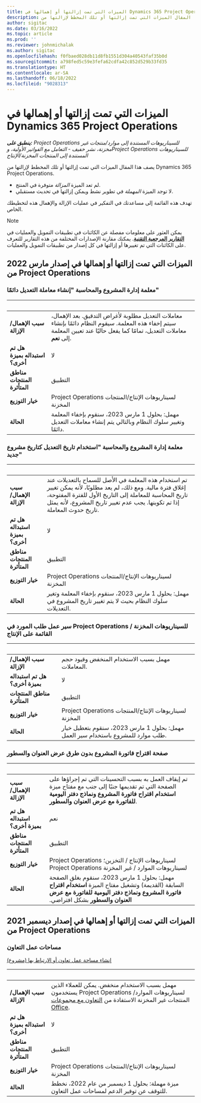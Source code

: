 ```yaml
---
title: الميزات التي تمت إزالتها أو إهمالها في Dynamics 365 Project Operations
description: يصف هذا المقال الميزات التي تمت إزالتها أو تلك المخطط لإزالتها من Dynamics 365 Project Operations.
author: sigitac
ms.date: 03/16/2022
ms.topic: article
ms.prod: ''
ms.reviewer: johnmichalak
ms.author: sigitac
ms.openlocfilehash: f0fbaed028db11d8fb1551d304a40543faf35b0d
ms.sourcegitcommit: a798fed5c59e3fefa62cdfa42c852d529b33fd35
ms.translationtype: HT
ms.contentlocale: ar-SA
ms.lasthandoff: 06/18/2022
ms.locfileid: "9028313"
---
```

# <a name="removed-or-deprecated-features-in-dynamics-365-project-operations"></a>الميزات التي تمت إزالتها أو إهمالها في Dynamics 365 Project Operations

_**ينطبق على:** Project Operations للسيناريوهات المستندة إلى موارد/منتجات غير مخزنة‬، نشر خفيف - التعامل مع الفواتير الأولية‬، وProject Operations للسيناريوهات المستندة إلى المنتجات المخزنة/الإنتاج_

يصف هذا المقال الميزات التي تمت إزالتها أو تلك المخطط لإزالتها من Dynamics 365 Project Operations.

- لم تعد الميزة *المزالة* متوفرة في المنتج.
- لا توجد الميزة *المهملة* في تطوير نشط ويمكن إزالتها في تحديث مستقبلي.

تهدف هذه القائمة إلى مساعدتك في التفكير في عمليات الإزالة والإهمال هذه لتخطيطك الخاص.

> [!NOTE]
> يمكن العثور على معلومات مفصلة عن الكائنات في تطبيقات التمويل والعمليات في [**التقارير المرجعية التقنية**](/dynamics/s-e/global/axtechrefrep_61). يمكنك مقارنة الإصدارات المختلفة من هذه التقارير للتعرف على الكائنات التي تم تغييرها أو إزالتها في كل إصدار من تطبيقات التمويل والعمليات.

## <a name="features-removed-or-deprecated-in-the-project-operations-march-2022-release"></a>الميزات التي تمت إزالتها أو إهمالها في إصدار مارس 2022 من Project Operations

### <a name="project-management-and-accounting-always-create-adjustment-transaction-parameter"></a>معلمة إدارة المشروع والمحاسبة "إنشاء معاملة التعديل دائمًا"

| &nbsp; | &nbsp; |
|--------|--------|
| **سبب الإهمال/الإزالة** | معاملات التعديل مطلوبة لأغراض التدقيق. بعد الإهمال، سيتم إخفاء هذه المعلمة. سيقوم النظام دائمًا بإنشاء معاملات التعديل، تمامًا كما يفعل حاليًا عند تعيين المعلمة إلى **نعم**. |
| **هل تم استبداله بميزة أخرى؟** | لا  |
| **مناطق المنتجات المتأثرة** | التطبيق |
| **خيار التوزيع** | Project Operations لسيناريوهات الإنتاج/المنتجات المخزنة |
| **‏الحالة** | مهمل: بحلول 1 مارس 2023، سنقوم بإخفاء المعلمة وتغيير سلوك النظام وبالتالي يتم إنشاء معاملات التعديل دائمًا. |

### <a name="project-management-and-accounting-use-adjustment-date-as-new-project-date-parameter"></a>معلمة إدارة المشروع والمحاسبة "استخدام تاريخ التعديل كتاريخ مشروع جديد"

| &nbsp; | &nbsp; |
|--------|--------|
| **سبب الإهمال/الإزالة** | تم استخدام هذه المعلمة في الأصل للسماح بالتعديلات عند إغلاق فترة مالية. ومع ذلك، لم يعد مطلوبًا، لأنه يمكن تغيير تاريخ المحاسبة للمعاملة إلى التاريخ الأول للفترة المفتوحة، إذا تم تكوينها. يجب عدم تغيير تاريخ المشروع، لأنه يمثل تاريخ حدوث المعاملة. |
| **هل تم استبداله بميزة أخرى؟** | لا  |
| **مناطق المنتجات المتأثرة** | التطبيق |
| **خيار التوزيع** | Project Operations لسيناريوهات الإنتاج/المنتجات المخزنة |
| **‏الحالة** | مهمل: بحلول 1 مارس 2023، سنقوم بإخفاء المعلمة وتغير سلوك النظام بحيث لا يتم تغيير تاريخ المشروع في التعديلات. |

### <a name="resource-request-workflow-in-project-operations-for-stockedproduction-based-scenarios"></a>سير عمل طلب المورد في Project Operations للسيناريوهات المخزنة / القائمة على الإنتاج

| &nbsp; | &nbsp; |
|--------|--------|
| **سبب الإهمال/الإزالة** | مهمل بسبب الاستخدام المنخفض وقيود حجم المعاملات. |
| **هل تم استبداله بميزة أخرى؟** | لا  |
| **مناطق المنتجات المتأثرة** | التطبيق |
| **خيار التوزيع** | Project Operations لسيناريوهات الإنتاج/المنتجات المخزنة |
| **‏الحالة** | مهمل: بحلول 1 مارس 2023، سنقوم بتعطيل خيار طلب موارد للمشروع باستخدام سير العمل. |

### <a name="project-invoice-proposal-page-without-header-and-lines-views"></a>صفحة اقتراح فاتورة المشروع بدون طرق عرض العنوان والسطور

| &nbsp; | &nbsp; |
|--------|--------|
| **سبب الإهمال/الإزالة** | تم إيقاف العمل به بسبب التحسينات التي تم إجراؤها على الصفحة التي تم تقديمها جنبًا إلى جنب مع مفتاح ميزة **استخدام اقتراح فاتورة المشروع ونماذج دفتر اليومية للفاتورة مع عرض العنوان والسطور**. |
| **هل تم استبداله بميزة أخرى؟** | نعم  |
| **مناطق المنتجات المتأثرة** | التطبيق |
| **خيار التوزيع** | Project Operations لسيناريوهات الإنتاج / التخزين؛ Project Operations لسيناريوهات الموارد / غير المخزنة |
| **‏الحالة** | مهمل: بحلول 1 مارس 2023، سنقوم بغلق الصفحة السابقة (القديمة) وتشغيل مفتاح الميزة **استخدام اقتراح فاتورة المشروع ونماذج دفتر اليومية للفاتورة مع عرض العنوان والسطور‬‏‫** بشكل افتراضي. |

## <a name="features-removed-or-deprecated-in-the-project-operations-december-2021-release"></a>الميزات التي تمت إزالتها أو إهمالها في إصدار ديسمبر 2021 من Project Operations

### <a name="collaboration-workspaces"></a>مساحات عمل التعاون

[إنشاء مساحة عمل تعاون أو الارتباط بها (مشروع)](/dynamicsax-2012/appuser-itpro/create-or-link-to-a-collaboration-workspace-project)

| &nbsp; | &nbsp; |
|--------|--------|
| **سبب الإهمال/الإزالة** | مهمل بسبب الاستخدام منخفض. يمكن للعملاء الذين يستخدمون Project Operations لسيناريوهات الموارد/المنتجات غير المخزنة‬ الاستفادة من [التعاون مع مجموعات Office](../project-management/collaboration-groups.md). |
| **هل تم استبداله بميزة أخرى؟** | لا  |
| **مناطق المنتجات المتأثرة** | التطبيق  |
| **خيار التوزيع** | Project Operations لسيناريوهات الإنتاج/المنتجات المخزنة |
| **‏الحالة** | ميزة مهملة: بحلول 1 ديسمبر من عام 2022، نخطط للتوقف عن توفير الدعم لمساحات عمل التعاون. |
